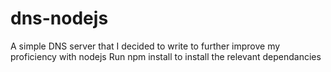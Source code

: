 # dns-nodejs
A simple DNS server that I decided to write to further improve my proficiency with nodejs
Run npm install to install the relevant dependancies
